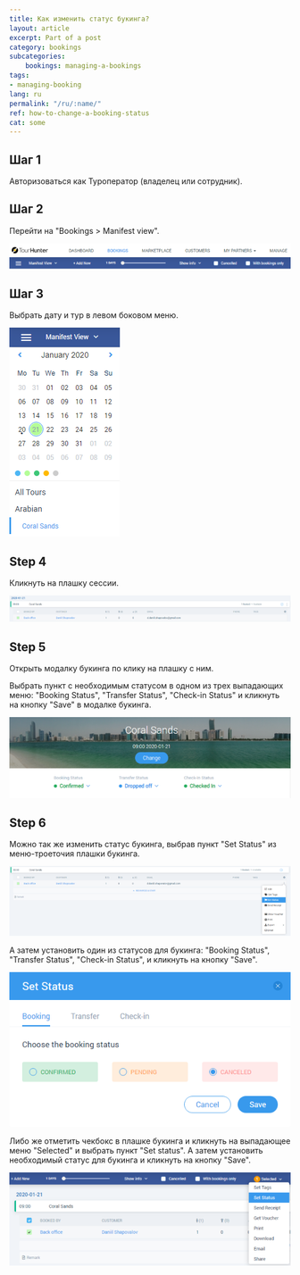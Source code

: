 ```yaml
---
title: Как изменить статус букинга?
layout: article
excerpt: Part of a post
category: bookings
subcategories:
    bookings: managing-a-bookings
tags:
- managing-booking
lang: ru
permalink: "/ru/:name/"
ref: how-to-change-a-booking-status
cat: some
---
```


## **Шаг 1**

Авторизоваться как Туроператор (владелец или сотрудник).

## **Шаг 2**

Перейти на "Bookings > Manifest view".

![How_to_cancel_a_booking1](/assets/images/how_to_cancel_a_booking1.png)

## **Шаг 3**

Выбрать дату и тур в левом боковом меню.

![How_to_cancel_a_booking2](/assets/images/how_to_cancel_a_booking2.png)

## **Step 4**

Кликнуть на плашку сессии.

![How_to_cancel_a_booking3](/assets/images/how_to_cancel_a_booking3.png)

## **Step 5**

Открыть модалку букинга по клику на плашку с ним.

Выбрать пункт с необходимым статусом в одном из трех выпадающих меню: "Booking Status", "Transfer Status", "Check-in Status" и кликнуть на кнопку "Save" в модалке букинга.

![How_to_change_a_booking_status1](/assets/images/how_to_change_a_booking_status1.png)

## **Step 6**

Можно так же изменить статус букинга, выбрав пункт "Set Status" из меню-троеточия плашки букинга.

![How_to_cancel_a_booking5](/assets/images/how_to_cancel_a_booking5.png)

А затем установить один из статусов для букинга: "Booking Status", "Transfer Status", "Check-in Status", и кликнуть на кнопку "Save".

![How_to_cancel_a_booking6](/assets/images/how_to_cancel_a_booking6.png)

Либо же отметить чекбокс в плашке букинга и кликнуть на выпадающее меню "Selected" и выбрать пункт "Set status". А затем установить необходимый статус для букинга и кликнуть на кнопку "Save".

![How_to_cancel_a_booking7](/assets/images/how_to_cancel_a_booking7.png)